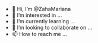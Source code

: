 - 👋 Hi, I’m @ZahaMariana
- 👀 I’m interested in ...
- 🌱 I’m currently learning ...
- 💞️ I’m looking to collaborate on ...
- 📫 How to reach me ...

<!---
ZahaMariana/ZahaMariana is a ✨ special ✨ repository because its `README.md` (this file) appears on your GitHub profile.
You can click the Preview link to take a look at your changes.
--->
